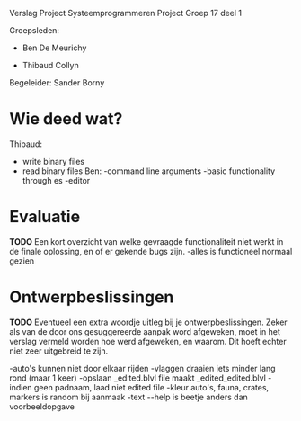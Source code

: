 Verslag Project Systeemprogrammeren Project Groep 17 deel 1

Groepsleden:

- Ben De Meurichy

- Thibaud Collyn


Begeleider: Sander Borny


# Wie deed wat?

Thibaud:
- write binary files
- read binary files
Ben:
-command line arguments
-basic functionality through es
-editor


# Evaluatie

**TODO** Een kort overzicht van welke gevraagde functionaliteit niet werkt in de finale oplossing, en of er gekende bugs zijn.
-alles is functioneel normaal gezien

# Ontwerpbeslissingen

**TODO** Eventueel een extra woordje uitleg bij je ontwerpbeslissingen. Zeker als van de door ons gesuggereerde aanpak word afgeweken, moet in het verslag vermeld worden hoe werd afgeweken, en waarom. Dit hoeft echter niet zeer uitgebreid te zijn.

-auto's kunnen niet door elkaar rijden
-vlaggen draaien iets minder lang rond (maar 1 keer)
-opslaan _edited.blvl file maakt _edited_edited.blvl
-indien geen padnaam, laad niet edited file
-kleur auto's, fauna, crates, markers is random bij aanmaak
-text --help is beetje anders dan voorbeeldopgave
